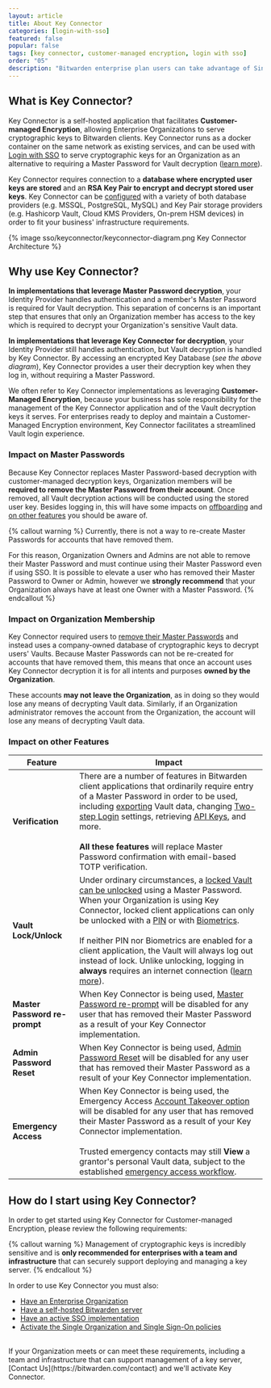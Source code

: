 ```yaml
---
layout: article
title: About Key Connector
categories: [login-with-sso]
featured: false
popular: false
tags: [key connector, customer-managed encryption, login with sso]
order: "05"
description: "Bitwarden enterprise plan users can take advantage of Single Sign On (SSO) Customer-managed Encryption through Key Connector to streamline Vault authentication and decryption. Find out more in this article."
---
```


## What is Key Connector?

Key Connector is a self-hosted application that facilitates **Customer-managed Encryption**, allowing Enterprise Organizations to serve cryptographic keys to Bitwarden clients. Key Connector runs as a docker container on the same network as existing services, and can be used with [Login with SSO]({{site.baseurl}}/article/about-sso/) to serve cryptographic keys for an Organization as an alternative to requiring a Master Password for Vault decryption ([learn more](#why-use-key-connector)).

 Key Connector requires connection to a **database where encrypted user keys are stored** and an **RSA Key Pair to encrypt and decrypt stored user keys**. Key Connector can be [configured]({{site.baseurl}}/article/deploy-key-connector/) with a variety of both database providers (e.g. MSSQL, PostgreSQL, MySQL) and Key Pair storage providers (e.g. Hashicorp Vault, Cloud KMS Providers, On-prem HSM devices) in order to fit your business' infrastructure requirements.

{% image sso/keyconnector/keyconnector-diagram.png Key Connector Architecture %}

## Why use Key Connector?

**In implementations that leverage Master Password decryption**, your Identity Provider handles authentication and a member's Master Password is required for Vault decryption. This separation of concerns is an important step that ensures that only an Organization member has access to the key which is required to decrypt your Organization's sensitive Vault data.

**In implementations that leverage Key Connector for decryption**, your Identity Provider still handles authentication, but Vault decryption is handled by Key Connector. By accessing an encrypted Key Database (*see the above diagram*), Key Connector provides a user their decryption key when they log in, without requiring a Master Password.

We often refer to Key Connector implementations as leveraging **Customer-Managed Encryption**, because your business has sole responsibility for the management of the Key Connector application and of the Vault decryption keys it serves. For enterprises ready to deploy and maintain a Customer-Managed Encryption environment, Key Connector facilitates a streamlined Vault login experience.

### Impact on Master Passwords

Because Key Connector replaces Master Password-based decryption with customer-managed decryption keys, Organization members will be **required to remove the Master Password from their account**. Once removed, all Vault decryption actions will be conducted using the stored user key. Besides logging in, this will have some impacts on [offboarding](#impact-on-offboarding) and [on other features](#impact-on-other-features) you should be aware of.

{% callout warning %}
Currently, there is not a way to re-create Master Passwords for accounts that have removed them.

For this reason, Organization Owners and Admins are not able to remove their Master Password and must continue using their Master Password even if using SSO. It is possible to elevate a user who has removed their Master Password to Owner or Admin, however we **strongly recommend** that your Organization always have at least one Owner with a Master Password.
{% endcallout %}

### Impact on Organization Membership

Key Connector required users to [remove their Master Passwords](#impact-on-master-passwords) and instead uses a company-owned database of cryptographic keys to decrypt users' Vaults. Because Master Passwords can not be re-created for accounts that have removed them, this means that once an account uses Key Connector decryption it is for all intents and purposes **owned by the Organization**.

These accounts **may not leave the Organization**, as in doing so they would lose any means of decrypting Vault data. Similarly, if an Organization administrator removes the account from the Organization, the account will lose any means of decrypting Vault data.

### Impact on other Features

|Feature|Impact|
|-------|------|
|**Verification**|There are a number of features in Bitwarden client applications that ordinarily require entry of a Master Password in order to be used, including [exporting]({{site.baseurl}}/article/export-your-data/) Vault data, changing [Two-step Login]({{site.baseurl}}/article/setup-two-step-login) settings, retrieving [API Keys]({{site.baseurl}}/article/personal-api-key/), and more.<br><br>**All these features** will replace Master Password confirmation with email-based TOTP verification.|
|**Vault Lock/Unlock**|Under ordinary circumstances, a [locked Vault can be unlocked]({{site.baseurl}}/article/vault-timeout/#vault-timeout-action) using a Master Password. When your Organization is using Key Connector, locked client applications can only be unlocked with a [PIN]({{site.baseurl}}/article/unlock-with-pin/) or with [Biometrics]({{site.baseurl}}/article/biometrics/).<br><br>If neither PIN nor Biometrics are enabled for a client application, the Vault will always log out instead of lock. Unlike unlocking, logging in **always** requires an internet connection ([learn more]({{site.baseurl}}/article/vault-timeout/#vault-timeout-action)).|
|**Master Password re-prompt**|When Key Connector is being used, [Master Password re-prompt]({{site.baseurl}}/article/managing-items/#protect-individual-items) will be disabled for any user that has removed their Master Password as a result of your Key Connector implementation.|
|**Admin Password Reset**|When Key Connector is being used, [Admin Password Reset]({{site.baseurl}}/article/admin-reset/) will be disabled for any user that has removed their Master Password as a result of your Key Connector implementation.|
|**Emergency Access**|When Key Connector is being used, the Emergency Access [Account Takeover option]({{site.baseurl}}/article/emergency-access/#user-access) will be disabled for any user that has removed their Master Password as a result of your Key Connector implementation.<br><br>Trusted emergency contacts may still **View** a grantor's personal Vault data, subject to the established [emergency access workflow]({{site.baseurl}}/article/emergency-access/#initiate-emergency-access).|

## How do I start using Key Connector?

In order to get started using Key Connector for Customer-managed Encryption, please review the following requirements:

{% callout warning %}
Management of cryptographic keys is incredibly sensitive and is **only recommended for enterprises with a team and infrastructure** that can securely support deploying and managing a key server.
{% endcallout %}

In order to use Key Connector you must also:

- [Have an Enterprise Organization]({{site.baseurl}}/article/about-bitwarden-plans/#enterprise-organizations)
- [Have a self-hosted Bitwarden server]({{site.baseurl}}/hosting/)
- [Have an active SSO implementation]({{site.baseurl}}/article/about-sso/)
- [Activate the Single Organization and Single Sign-On policies]({{site.baseurl}}/article/policies/)

<br>
If your Organization meets or can meet these requirements, including a team and infrastructure that can support management of a key server, [Contact Us](https://bitwarden.com/contact) and we'll activate Key Connector.
